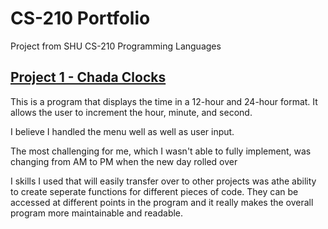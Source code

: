 # CS-210 Portfolio

Project from SHU CS-210 Programming Languages


## [Project 1 - Chada Clocks](https://github.com/bwellis00/CS-210-Portfolio/tree/main/Project%201%20-%20Chada%20Clocks)

This is a program that displays the time in a 12-hour and 24-hour format. It allows the user to increment the hour, minute, and second.

I believe I handled the menu well as well as user input.

The most challenging for me, which I wasn't able to fully implement, was changing from AM to PM when the new day rolled over

I skills I used that will easily transfer over to other projects was athe ability to create seperate functions for different pieces of code. They can be accessed at different points in the program and it really makes the overall program more maintainable and readable.

